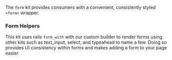 The `form` kit provides consumers with a convenient, consistently styled `<form>` wrapper.

### Form Helpers

This kit uses rails `form_with` with our custom builder to render forms using other kits such as text_input, select, and typeahead to name a few. Doing so provides UI consistency within forms and makes adding a form to your page easier.
